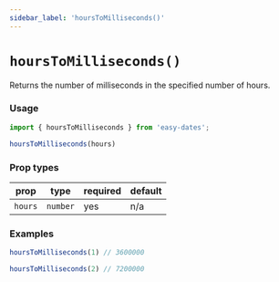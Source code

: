 ```yaml
---
sidebar_label: 'hoursToMilliseconds()'
---
```


# `hoursToMilliseconds()`
Returns the number of milliseconds in the specified number of hours.

### Usage
```javascript
import { hoursToMilliseconds } from 'easy-dates';

hoursToMilliseconds(hours)
```

### Prop types

| prop    | type     | required | default |
|---------|----------|----------|---------|
| `hours` | `number` | yes      | n/a     |

### Examples
```javascript
hoursToMilliseconds(1) // 3600000
```

```javascript
hoursToMilliseconds(2) // 7200000
```

